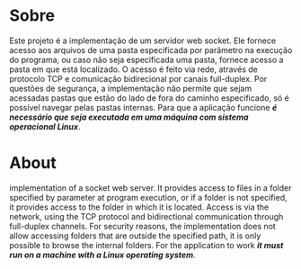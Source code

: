 # Sobre
Este projeto é a implementação de um servidor web socket. Ele fornece acesso aos arquivos de uma pasta especificada por parâmetro na execução do programa, ou caso não seja especificada uma pasta, fornece acesso a pasta em que está localizado. O acesso é feito via rede, através de protocolo TCP e comunicação bidirecional por canais full-duplex. Por questões de segurança, a implementação não permite que sejam acessadas pastas que estão do lado de fora do caminho especificado, só é possível navegar pelas pastas internas. Para que a aplicação funcione **_é necessário que seja executada em uma máquina com sistema operacional Linux_**.

# About
implementation of a socket web server. It provides access to files in a folder specified by parameter at program execution, or if a folder is not specified, it provides access to the folder in which it is located. Access is via the network, using the TCP protocol and bidirectional communication through full-duplex channels. For security reasons, the implementation does not allow accessing folders that are outside the specified path, it is only possible to browse the internal folders. For the application to work **_it must run on a machine with a Linux operating system_**.